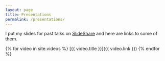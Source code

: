 ```yaml
---
layout: page
title: Presentations
permalink: /presentations/
---
```


I put my slides for past talks on [SlideShare](http://www.slideshare.net/RachelDavies) and here are links to some of them.

{% for video in site.videos %}
  [{{ video.title }}]({{ video.link }})
{% endfor %}